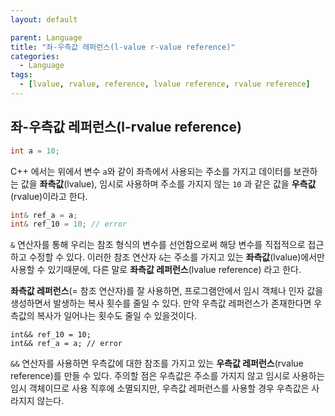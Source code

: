 ```yaml
---
layout: default

parent: Language
title: "좌-우측값 레퍼런스(l-value r-value reference)"
categories:
  - Language
tags:
  - [lvalue, rvalue, reference, lvalue reference, rvalue reference]
---
```




## 좌-우측값 레퍼런스(l-rvalue reference)

```c++
int a = 10;
```

  C++ 에서는 위에서 변수 `a`와 같이 좌측에서 사용되는 주소를 가지고 데이터를 보관하는 값을 **좌측값**(lvalue), 임시로 사용하며 주소를 가지지 않는 `10` 과 같은 값을 **우측값**(rvalue)이라고 한다.



```c++
int& ref_a = a;
int& ref_10 = 10; // error
```

  `&` 연산자를 통해 우리는 참조 형식의 변수를 선언함으로써 해당 변수를 직접적으로 접근하고 수정할 수 있다. 이러한 참조 연산자 `&`는 주소를 가지고 있는 **좌측값**(lvalue)에서만 사용할 수 있기때문에, 다른 말로 **좌측값 레퍼런스**(lvalue reference) 라고 한다.



 **좌측값 레퍼런스**(= 참조 연산자)를 잘 사용하면, 프로그램안에서 임시 객체나 인자 값을 생성하면서 발생하는 복사 횟수를 줄일 수 있다. 만약 우측값 레퍼런스가 존재한다면 우측값의 복사가 일어나는 횟수도 줄일 수 있을것이다.



```
int&& ref_10 = 10;
int&& ref_a = a; // error
```



 `&&` 연산자를 사용하면 우측값에 대한 참조를 가지고 있는 **우측값 레퍼런스**(rvalue reference)를 만들 수 있다. 주의할 점은 우측값은 주소를 가지지 않고 임시로 사용하는 임시 객체이므로 사용 직후에 소멸되지만, 우측값 레퍼런스를 사용할 경우 우측값은 사라지지 않는다.
